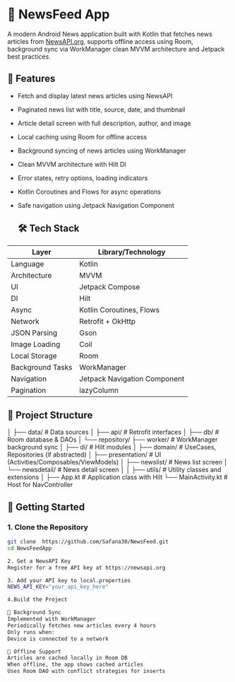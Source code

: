 # 📰 NewsFeed App

A modern Android News application built with Kotlin that fetches news articles from [NewsAPI.org](https://newsapi.org/), 
supports offline access using Room, background sync via WorkManager clean MVVM architecture and Jetpack best practices.

## 📱 Features

- Fetch and display latest news articles using NewsAPI
- Paginated news list with title, source, date, and thumbnail
- Article detail screen with full description, author, and image
- Local caching using Room for offline access
- Background syncing of news articles using WorkManager
- Clean MVVM architecture with Hilt DI
- Error states, retry options, loading indicators
- Kotlin Coroutines and Flows for async operations
- Safe navigation using Jetpack Navigation Component

  ## 🛠️ Tech Stack

| Layer              | Library/Technology                  |
|-------------------|-------------------------------------|
| Language          | Kotlin                              |
| Architecture      | MVVM                                |
| UI                | Jetpack Compose              |
| DI                | Hilt                                |
| Async             | Kotlin Coroutines, Flows            |
| Network           | Retrofit + OkHttp                   |
| JSON Parsing      | Gson                                |
| Image Loading     | Coil                                |
| Local Storage     | Room                                |
| Background Tasks  | WorkManager                         |
| Navigation        | Jetpack Navigation Component        |
| Pagination        | lazyColumn              |

## 🧱 Project Structure

│
├── data/ # Data sources
│ ├── api/ # Retrofit interfaces
│ ├── db/ # Room database & DAOs
│ └── repository/ 
├── worker/ # WorkManager background sync
│
├── di/ # Hilt modules
│
├── domain/ # UseCases, Repositories (if abstracted)
│
├── presentation/ # UI (Activities/Composables/ViewModels)
│ ├── newslist/ # News list screen
│ └── newsdetail/ # News detail screen
│
│
├── utils/ # Utility classes and extensions
│
├── App.kt # Application class with Hilt
└── MainActivity.kt # Host for NavController


## 🚀 Getting Started

### 1. Clone the Repository
```bash
git clone  https://github.com/Safana30/NewsFeed.git
cd NewsFeedApp

2. Get a NewsAPI Key
Register for a free API key at https://newsapi.org

3. Add your API key to local.properties
NEWS_API_KEY="your_api_key_here"

4.Build the Project

🔄 Background Sync
Implemented with WorkManager
Periodically fetches new articles every 4 hours
Only runs when:
Device is connected to a network

📡 Offline Support
Articles are cached locally in Room DB
When offline, the app shows cached articles
Uses Room DAO with conflict strategies for inserts



